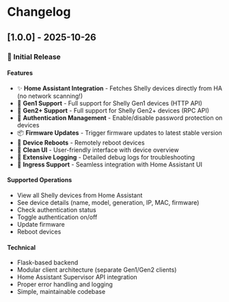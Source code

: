 # Changelog

## [1.0.0] - 2025-10-26

### 🎉 Initial Release

#### Features
- ✨ **Home Assistant Integration** - Fetches Shelly devices directly from HA (no network scanning!)
- 🔄 **Gen1 Support** - Full support for Shelly Gen1 devices (HTTP API)
- 🔄 **Gen2+ Support** - Full support for Shelly Gen2+ devices (RPC API)
- 🔐 **Authentication Management** - Enable/disable password protection on devices
- 📦 **Firmware Updates** - Trigger firmware updates to latest stable version
- 🔄 **Device Reboots** - Remotely reboot devices
- 🎨 **Clean UI** - User-friendly interface with device overview
- 🐛 **Extensive Logging** - Detailed debug logs for troubleshooting
- 🚀 **Ingress Support** - Seamless integration with Home Assistant UI

#### Supported Operations
- View all Shelly devices from Home Assistant
- See device details (name, model, generation, IP, MAC, firmware)
- Check authentication status
- Toggle authentication on/off
- Update firmware
- Reboot devices

#### Technical
- Flask-based backend
- Modular client architecture (separate Gen1/Gen2 clients)
- Home Assistant Supervisor API integration
- Proper error handling and logging
- Simple, maintainable codebase
